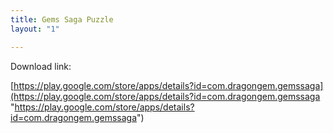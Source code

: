 ```yaml
---
title: Gems Saga Puzzle
layout: "1"

---
```

Download link:

[https://play.google.com/store/apps/details?id=com.dragongem.gemssaga](https://play.google.com/store/apps/details?id=com.dragongem.gemssaga "https://play.google.com/store/apps/details?id=com.dragongem.gemssaga")